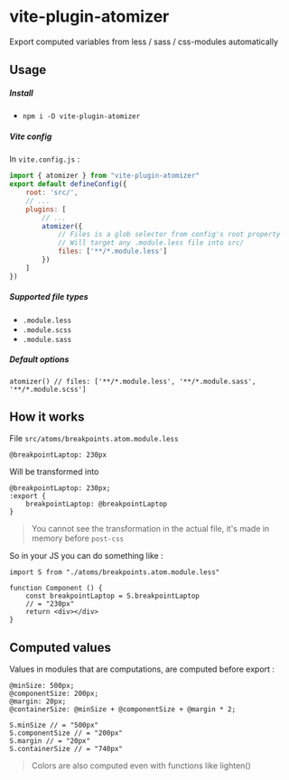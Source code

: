 # vite-plugin-atomizer

Export computed variables from less / sass / css-modules automatically

## Usage

##### Install

- `npm i -D vite-plugin-atomizer`

##### Vite config

In `vite.config.js` :
```javascript
import { atomizer } from "vite-plugin-atomizer"
export default defineConfig({
	root: 'src/',
	// ...
	plugins: [
		// ...
		atomizer({
			// Files is a glob selector from config's root property
			// Will target any .module.less file into src/
			files: ['**/*.module.less']
		})
	]
})
```

##### Supported file types

- `.module.less`
- `.module.scss`
- `.module.sass`


##### Default options

```
atomizer() // files: ['**/*.module.less', '**/*.module.sass', '**/*.module.scss']
```

## How it works

File `src/atoms/breakpoints.atom.module.less`

```less
@breakpointLaptop: 230px
```

Will be transformed into

```less
@breakpointLaptop: 230px;
:export {
	breakpointLaptop: @breakpointLaptop
}
```

> You cannot see the transformation in the actual file, it's made in memory before `post-css`

So in your JS you can do something like : 

```tsx
import S from "./atoms/breakpoints.atom.module.less"

function Component () {
	const breakpointLaptop = S.breakpointLaptop
	// = "230px"
	return <div></div>
}
```

## Computed values

Values in modules that are computations, are computed before export :

```less
@minSize: 500px;
@componentSize: 200px;
@margin: 20px;
@containerSize: @minSize + @componentSize + @margin * 2;
```

```tsx
S.minSize // = "500px"
S.componentSize // = "200px"
S.margin // = "20px"
S.containerSize // = "740px"
```

> Colors are also computed even with functions like lighten()

